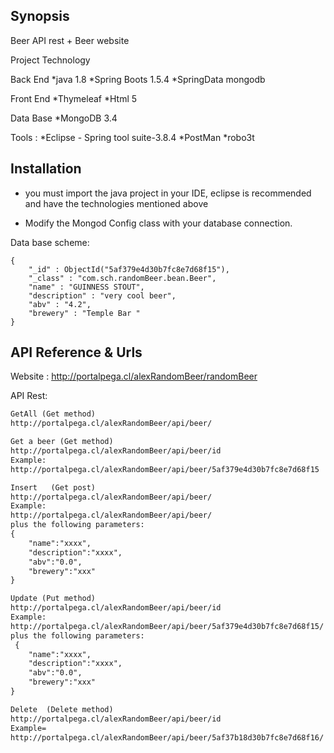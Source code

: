 ## Synopsis

Beer API rest + Beer website

Project Technology

Back End
*java 1.8
*Spring Boots 1.5.4
*SpringData mongodb

Front End
*Thymeleaf
*Html 5

Data Base
*MongoDB 3.4

Tools : 
*Eclipse - Spring tool suite-3.8.4
*PostMan
*robo3t
 

## Installation

* you must import the java project in your IDE, eclipse is recommended
    and have the technologies mentioned above

* Modify the Mongod Config class with your database connection. 

Data base scheme:
``` corefile
{
    "_id" : ObjectId("5af379e4d30b7fc8e7d68f15"),
    "_class" : "com.sch.randomBeer.bean.Beer",
    "name" : "GUINNESS STOUT",
    "description" : "very cool beer",
    "abv" : "4.2",
    "brewery" : "Temple Bar "
}
```


## API Reference & Urls 

   Website : 
   http://portalpega.cl/alexRandomBeer/randomBeer

   API Rest: 

   ~~~ txt 
   GetAll (Get method)
   http://portalpega.cl/alexRandomBeer/api/beer/
   ~~~

   ~~~ txt
   Get a beer (Get method)
   http://portalpega.cl/alexRandomBeer/api/beer/id
   Example:
   http://portalpega.cl/alexRandomBeer/api/beer/5af379e4d30b7fc8e7d68f15 
   ~~~


   ~~~ txt
   Insert   (Get post)
   http://portalpega.cl/alexRandomBeer/api/beer/
   Example:
   http://portalpega.cl/alexRandomBeer/api/beer/
   plus the following parameters:
   {
	   "name":"xxxx",
	   "description":"xxxx",
	   "abv":"0.0",
	   "brewery":"xxx"
   }
   ~~~


   ~~~ txt
   Update (Put method)
   http://portalpega.cl/alexRandomBeer/api/beer/id
   Example:
   http://portalpega.cl/alexRandomBeer/api/beer/5af379e4d30b7fc8e7d68f15/
   plus the following parameters:
    {
	   "name":"xxxx",
	   "description":"xxxx",
	   "abv":"0.0",
	   "brewery":"xxx"
   }
   ~~~


   ~~~ txt
   Delete  (Delete method)
   http://portalpega.cl/alexRandomBeer/api/beer/id
   Example=
   http://portalpega.cl/alexRandomBeer/api/beer/5af37b18d30b7fc8e7d68f16/
   ~~~



